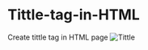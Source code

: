 # Tittle-tag-in-HTML
Create tittle tag in HTML page
![Tittle](https://user-images.githubusercontent.com/81771773/116218972-84b5b080-a764-11eb-8284-35fcb67f8b3e.PNG)
